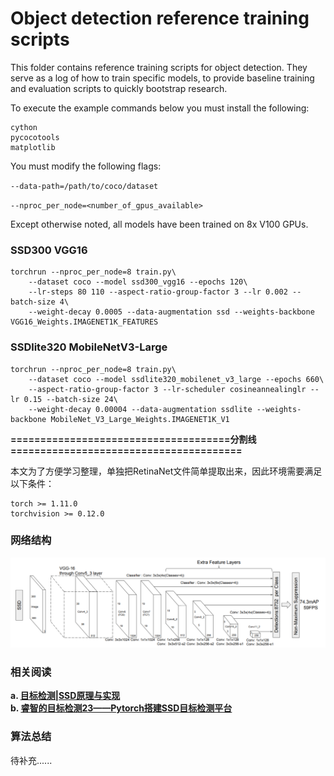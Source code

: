 # Object detection reference training scripts

This folder contains reference training scripts for object detection.
They serve as a log of how to train specific models, to provide baseline
training and evaluation scripts to quickly bootstrap research.

To execute the example commands below you must install the following:

```
cython
pycocotools
matplotlib
```

You must modify the following flags:

`--data-path=/path/to/coco/dataset`

`--nproc_per_node=<number_of_gpus_available>`

Except otherwise noted, all models have been trained on 8x V100 GPUs.

### SSD300 VGG16
```
torchrun --nproc_per_node=8 train.py\
    --dataset coco --model ssd300_vgg16 --epochs 120\
    --lr-steps 80 110 --aspect-ratio-group-factor 3 --lr 0.002 --batch-size 4\
    --weight-decay 0.0005 --data-augmentation ssd --weights-backbone VGG16_Weights.IMAGENET1K_FEATURES
```

### SSDlite320 MobileNetV3-Large
```
torchrun --nproc_per_node=8 train.py\
    --dataset coco --model ssdlite320_mobilenet_v3_large --epochs 660\
    --aspect-ratio-group-factor 3 --lr-scheduler cosineannealinglr --lr 0.15 --batch-size 24\
    --weight-decay 0.00004 --data-augmentation ssdlite --weights-backbone MobileNet_V3_Large_Weights.IMAGENET1K_V1
```



**=====================================分割线=======================================**



本文为了方便学习整理，单独把RetinaNet文件简单提取出来，因此环境需要满足以下条件：

```
torch >= 1.11.0
torchvision >= 0.12.0
```

### 网络结构
<img src="../files/ssd.png" style="zoom:100%;" />


### 相关阅读
**a. [目标检测|SSD原理与实现](https://zhuanlan.zhihu.com/p/33544892)**  
**b. [睿智的目标检测23——Pytorch搭建SSD目标检测平台](https://blog.csdn.net/weixin_44791964/article/details/104981486)**

### 算法总结
待补充......